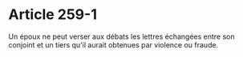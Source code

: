 # Article 259-1

Un époux ne peut verser aux débats les lettres échangées entre son conjoint et un tiers qu'il aurait obtenues par violence ou fraude.

